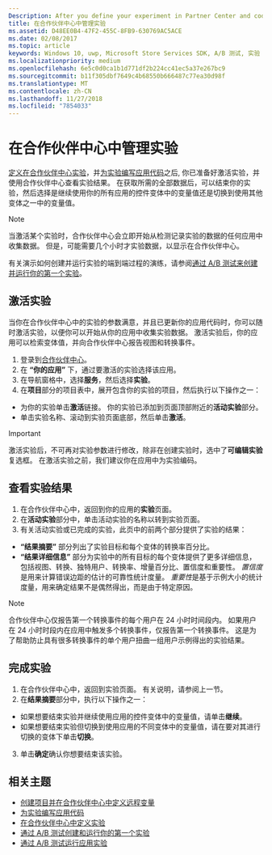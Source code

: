 ```yaml
---
Description: After you define your experiment in Partner Center and code your experiment in your app, you are ready to active your experiment and use Partner Center to review the results of your experiment.
title: 在合作伙伴中心中管理实验
ms.assetid: D48EE0B4-47F2-455C-8FB9-630769AC5ACE
ms.date: 02/08/2017
ms.topic: article
keywords: Windows 10, uwp, Microsoft Store Services SDK, A/B 测试, 实验
ms.localizationpriority: medium
ms.openlocfilehash: 6e5c0d0ca1b1d771df2b224cc41ec5a37e267bc9
ms.sourcegitcommit: b11f305dbf7649c4b68550b666487c77ea30d98f
ms.translationtype: MT
ms.contentlocale: zh-CN
ms.lasthandoff: 11/27/2018
ms.locfileid: "7854033"
---
```

# <a name="manage-your-experiment-in-partner-center"></a>在合作伙伴中心中管理实验

[定义在合作伙伴中心实验](define-your-experiment-in-the-dev-center-dashboard.md)，并[为实验编写应用代码](code-your-experiment-in-your-app.md)之后, 你已准备好激活实验，并使用合作伙伴中心查看实验结果。 在获取所需的全部数据后，可以结束你的实验，然后选择是继续使用你的所有应用的控件变体中的变量值还是切换到使用其他变体之一中的变量值。

> [!NOTE]
> 当激活某个实验时，合作伙伴中心会立即开始从检测记录实验的数据的任何应用中收集数据。 但是，可能需要几个小时才实验数据，以显示在合作伙伴中心。

有关演示如何创建并运行实验的端到端过程的演练，请参阅[通过 A/B 测试来创建并运行你的第一个实验](create-and-run-your-first-experiment-with-a-b-testing.md)。

## <a name="activate-your-experiment"></a>激活实验

当你在合作伙伴中心中的实验的参数满意，并且已更新你的应用代码时，你可以随时激活实验，以便你可以开始从你的应用中收集实验数据。 激活实验后，你的应用可以检索变体值，并向合作伙伴中心报告视图和转换事件。

1. 登录到[合作伙伴中心](https://partner.microsoft.com/dashboard)。
2. 在 **“你的应用”** 下，通过要激活的实验选择该应用。
3. 在导航窗格中，选择**服务**，然后选择**实验**。
4. 在**项目**部分的项目表中，展开包含你的实验的项目，然后执行以下操作之一：
  * 为你的实验单击**激活**链接。 你的实验已添加到页面顶部附近的**活动实验**部分。
  * 单击实验名称、滚动到实验页面底部，然后单击**激活**。

> [!IMPORTANT]
> 激活实验后，不可再对实验参数进行修改，除非在创建实验时，选中了**可编辑实验**复选框。 在激活实验之前，我们建议你在应用中为实验编码。

## <a name="review-the-results-of-your-experiment"></a>查看实验结果

1. 在合作伙伴中心中，返回到你的应用的**实验**页面。
2. 在**活动实验**部分中，单击活动实验的名称以转到实验页面。
3. 有关活动实验或已完成的实验，此页中的前两个部分提供了实验的结果：
  * **“结果摘要”** 部分列出了实验目标和每个变体的转换率百分比。
  * **“结果详细信息”** 部分为实验中的所有目标的每个变体提供了更多详细信息，包括视图、转换、独特用户、转换率、增量百分比、置信度和重要性。 *置信度*是用来计算错误边距的估计的可靠性统计度量。 *重要性*是基于示例大小的统计度量，用来确定结果不是偶然得出，而是由于特定原因。

> [!NOTE]
> 合作伙伴中心仅报告第一个转换事件的每个用户在 24 小时时间段内。 如果用户在 24 小时时段内在应用中触发多个转换事件，仅报告第一个转换事件。 这是为了帮助防止具有很多转换事件的单个用户扭曲一组用户示例得出的实验结果。


## <a name="complete-your-experiment"></a>完成实验

1. 在合作伙伴中心中，返回到实验页面。 有关说明，请参阅上一节。
2. 在**结果摘要**部分中，执行以下操作之一：
  * 如果想要结束实验并继续使用应用的控件变体中的变量值，请单击**继续**。
  * 如果想要结束实验但切换到使用应用的不同变体中的变量值，请在要对其进行切换的变体下单击**切换**。
3. 单击**确定**确认你想要结束该实验。


## <a name="related-topics"></a>相关主题

* [创建项目并在合作伙伴中心中定义远程变量](create-a-project-and-define-remote-variables-in-the-dev-center-dashboard.md)
* [为实验编写应用代码](code-your-experiment-in-your-app.md)
* [在合作伙伴中心中定义实验](define-your-experiment-in-the-dev-center-dashboard.md)
* [通过 A/B 测试创建和运行你的第一个实验](create-and-run-your-first-experiment-with-a-b-testing.md)
* [通过 A/B 测试运行应用实验](run-app-experiments-with-a-b-testing.md)
